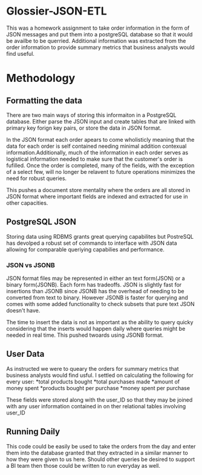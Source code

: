 # Glossier-JSON-ETL

This was a homework assignment to take order information in the form of JSON messages and put them into a postgreSQL database so that it would be availbe to be querried. Additional information was extracted from the order information to provide summary metrics that business analysts would find useful.


# Methodology

## Formatting the data

There are two main ways of storing this informaiton in a PostgreSQL database. Either parse the JSON input and create tables that are linked with primary key forign key pairs, or store the data in JSON format.

In the JSON format each order apears to come wholisticly meaning that the data for each order is self contained needing minimal addition contexual information.Additionally, much of the information in each order serves as logistical information needed to make sure that the customer's order is fufilled. Once the order is completed, many of the fields, with the exception of a select few, will no longer be relavent to future operations minimizes the need for robust queries.

This pushes a document store mentality where the orders are all stored in JSON format where important fields are indexed and extracted for use in other capacities.

## PostgreSQL JSON

Storing data using RDBMS grants great querying capabilites but PostreSQL has devolped a robust set of commands to interface with JSON data allowing for comparable queriying capabilies and performance.

### JSON vs JSONB

JSON format files may be represented in either an text form(JSON) or a binary form(JSONB). Each form has tradeoffs. JSON is slightly fast for insertions than JSONB since JSONB has the overhead of needing to be converted from text to binary. However JSONB is faster for querying and comes with some added functionality to check subsets that pure text JSON doesn't have.

The time to insert the data is not as important as the ability to query quicky considering that the inserts would happen daily where queries might be needed in real time. This pushed twoards using JSONB format.

## User Data

As instructed we were to queary the orders for summary metrics that business analysts would find usful. I settled on calculating the following for every user:
*total products bought
*total purchases made
*amount of money spent
*products bought per purchase
*money spent per purchase

These fields were stored along with the user_ID so that they may be joined with any user information contained in on ther relational tables involving user_ID

## Running Daily

This code could be easily be used to take the orders from the day and enter them into the database granted that they extracted in a similar manner to how they were given to us here. Should other queries be desired to support a BI team then those could be written to run everyday as well.







